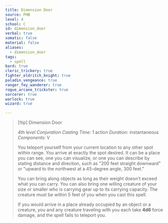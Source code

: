 ```yaml
---
title: Dimension Door
source: PHB
level: 4
school: C
id: dimension_door
verbal: true
somatic: false
material: false
aliases:
  - dimension_door
tags:
  - spell
bard: true
cleric_trickery: true
fighter_eldritch_knight: true
paladin_vengeance: true
ranger_fey_wanderer: true
rogue_arcane_trickster: true
sorcerer: true
warlock: true
wizard: true

---
```

>[!tip] Dimension Door
>
> *4th level Conjuration*
> *Casting Time:* 1 action
> *Duration:* instantaneous
> *Components:* V
>
>You teleport yourself from your current location to any other spot within range. You arrive at exactly the spot desired. It can be a place you can see, one you can visualize, or one you can describe by stating distance and direction, such as "200 feet straight downward" or "upward to the northwest at a 45-degree angle, 300 feet."
>
>You can bring along objects as long as their weight doesn't exceed what you can carry. You can also bring one willing creature of your size or smaller who is carrying gear up to its carrying capacity. The creature must be within 5 feet of you when you cast this spell.
>
>If you would arrive in a place already occupied by an object or a creature, you and any creature traveling with you each take **4d6** force damage, and the spell fails to teleport you.
>

